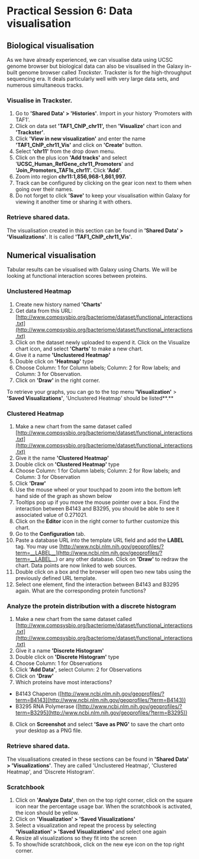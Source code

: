 # Practical Session 6: Data visualisation

## Biological visualisation

As we have already experienced, we can visualise data using UCSC genome browser but biological data can also be visualised in the Galaxy in-built genome browser called *Trackster*. Trackster is for the high-throughput sequencing era. It deals particularly well with very large data sets, and numerous simultaneous tracks.

### Visualise in Trackster.

1. Go to **'Shared Data' > 'Histories'**. Import in your history 'Promoters with TAF1'.
2. Click on data set **'TAF1_ChIP_chr11',** then **'Visualize'** chart icon and **'Trackster'**.
3. Click **'View in new visualization'** and enter the name **'TAF1_ChIP_chr11_Vis'** and click on **'Create'** button.
4. Select **'chr11'** from the drop down menu.
5. Click on the plus icon **'Add tracks'** and select '**UCSC_Human_RefGene_chr11_Promoters**' and **'Join_Promoters_TAF1s_chr11'.** Click **'Add'**.
6. Zoom into region **chr11:1,856,968-1,861,997.**
7. Track can be configured by clicking on the gear icon next to them when going over their names.
8. Do not forget to click **'Save'** to keep your visualisation within Galaxy for viewing it another time or sharing it with others.

### Retrieve shared data.

The visualisation created in this section can be found in **'Shared Data' > 'Visualizations'**. It is called **'TAF1_ChIP_chr11_Vis'**.

## Numerical visualisation

Tabular results can be visualised with Galaxy using Charts.  We will be looking at functional interaction scores between proteins.

### Unclustered Heatmap

1. Create new history named **'Charts'**
2. Get data from this URL: [http://www.compsysbio.org/bacteriome/dataset/functional_interactions.txt](http://www.compsysbio.org/bacteriome/dataset/functional_interactions.txt)
3. Click on the dataset newly uploaded to expend it. Click on the Visualize chart icon, and select **'Charts'** to make a new chart.
4. Give it a name **'Unclustered Heatmap'**
5. Double click on **'Heatmap'** type
6. Choose Column: 1 for Column labels; Column: 2 for Row labels; and Column: 3 for Observation.
7. Click on **'Draw'** in the right corner.

To retrieve your graphs, you can go to the top menu **'Visualization'** > **'Saved Visualizations'**, 'Unclustered Heatmap' should be listed**.**

### Clustered Heatmap

1. Make a new chart from the same dataset called [http://www.compsysbio.org/bacteriome/dataset/functional_interactions.txt](http://www.compsysbio.org/bacteriome/dataset/functional_interactions.txt)
2. Give it the name **'Clustered Heatmap'**
3. Double click on **'Clustered Heatmap'** type
4. Choose Column: 1 for Column labels; Column: 2 for Row labels; and Column: 3 for Observation
5. Click **'Draw'**
6. Use the mouse	wheel or your touchpad to zoom into	the bottom left hand side of the graph as shown below
7. Tooltips pop up if you move the mouse pointer over a box. Find the interaction between B4143 and B3295, you should be able to see it associated value of 0.271021.
8. Click on the **Editor** icon in the right corner to further customize this chart.
9. Go to the **Configuration** tab.
10. Paste a database URL into the template URL field and add the __LABEL__ tag. You may	use [http://www.ncbi.nlm.nih.gov/geoprofiles/?term=__LABEL__](http://www.ncbi.nlm.nih.gov/geoprofiles/?term=__LABEL__) or any other database. Click on **'Draw'** to redraw the chart. Data points are now linked to web sources.
11. Double click on a box and the browser will open two	new tabs using the previously defined URL template.
12. Select one element, find the interaction between B4143 and B3295 again. What are the corresponding protein functions?

### Analyze the protein distribution with a discrete histogram

1. Make a new chart from the same dataset called [http://www.compsysbio.org/bacteriome/dataset/functional_interactions.txt](http://www.compsysbio.org/bacteriome/dataset/functional_interactions.txt)
2. Give it a name **'Discrete Histogram'**
3. Double click on **'Discrete Histogram'** type
4. Choose Column: 1 for Observations
5. Click **'Add Data'**, select Column: 2 for Observations
6. Click on **'Draw'**
7. Which proteins have most interactions?
  - B4143 Chaperon ([http://www.ncbi.nlm.nih.gov/geoprofiles/?term=B4143](http://www.ncbi.nlm.nih.gov/geoprofiles/?term=B4143))
  - B3295 RNA Polymerase ([http://www.ncbi.nlm.nih.gov/geoprofiles/?term=B3295](http://www.ncbi.nlm.nih.gov/geoprofiles/?term=B3295))
8. Click on **Screenshot** and select **'Save as PNG'** to save the chart onto your desktop as a PNG file.

### Retrieve shared data.

The visualisations created in these sections can be found in **'Shared Data' > 'Visualizations'**. They are called 'Unclustered Heatmap', 'Clustered Heatmap', and 'Discrete Histogram'.

### Scratchbook

1. Click on **'Analyze Data'**, then on the top right corner, click on the square icon near the percentage usage bar. When the scratchbook is activated, the icon should be yellow.
2. Click on **'Visualization' > 'Saved Visualizations'**
3. Select a visualization and repeat the process by selecting **'Visualization' > 'Saved Visualizations'** and select one again
4. Resize all visualizations so they fit into the screen
5. To show/hide scratchbook, click on the new eye icon on the top right corner.
